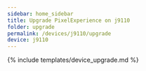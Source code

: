 ```yaml
---
sidebar: home_sidebar
title: Upgrade PixelExperience on j9110
folder: upgrade
permalink: /devices/j9110/upgrade
device: j9110
---
```

{% include templates/device_upgrade.md %}
